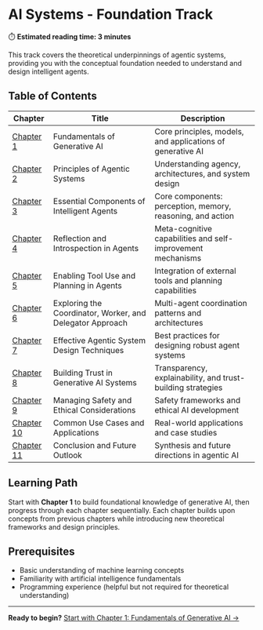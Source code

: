 # AI Systems - Foundation Track

⏱️ **Estimated reading time: 3 minutes**

This track covers the theoretical underpinnings of agentic systems, providing you with the conceptual foundation needed to understand and design intelligent agents.

## Table of Contents

| Chapter | Title | Description |
|---------|-------|-------------|
| [Chapter 1](1.md) | Fundamentals of Generative AI | Core principles, models, and applications of generative AI |
| [Chapter 2](2.md) | Principles of Agentic Systems | Understanding agency, architectures, and system design |
| [Chapter 3](3.md) | Essential Components of Intelligent Agents | Core components: perception, memory, reasoning, and action |
| [Chapter 4](4.md) | Reflection and Introspection in Agents | Meta-cognitive capabilities and self-improvement mechanisms |
| [Chapter 5](5.md) | Enabling Tool Use and Planning in Agents | Integration of external tools and planning capabilities |
| [Chapter 6](6.md) | Exploring the Coordinator, Worker, and Delegator Approach | Multi-agent coordination patterns and architectures |
| [Chapter 7](7.md) | Effective Agentic System Design Techniques | Best practices for designing robust agent systems |
| [Chapter 8](8.md) | Building Trust in Generative AI Systems | Transparency, explainability, and trust-building strategies |
| [Chapter 9](9.md) | Managing Safety and Ethical Considerations | Safety frameworks and ethical AI development |
| [Chapter 10](10.md) | Common Use Cases and Applications | Real-world applications and case studies |
| [Chapter 11](11.md) | Conclusion and Future Outlook | Synthesis and future directions in agentic AI |

## Learning Path

Start with **Chapter 1** to build foundational knowledge of generative AI, then progress through each chapter sequentially. Each chapter builds upon concepts from previous chapters while introducing new theoretical frameworks and design principles.

## Prerequisites

- Basic understanding of machine learning concepts
- Familiarity with artificial intelligence fundamentals
- Programming experience (helpful but not required for theoretical understanding)

---

**Ready to begin?** [Start with Chapter 1: Fundamentals of Generative AI →](1.md) 